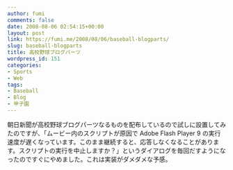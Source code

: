 ```yaml
---
author: fumi
comments: false
date: 2008-08-06 02:54:15+00:00
layout: post
link: https://fumi.me/2008/08/06/baseball-blogparts/
slug: baseball-blogparts
title: 高校野球ブログパーツ
wordpress_id: 151
categories:
- Sports
- Web
tags:
- Baseball
- Blog
- 甲子園
---
```


朝日新聞が高校野球ブログパーツなるものを配布しているので試しに設置してみたのですが、「ムービー内のスクリプトが原因で Adobe Flash Player 9 の実行速度が遅くなっています。このまま継続すると、応答しなくなることがあります。スクリプトの実行を中止しますか？」というダイアログを毎回だすようになったのですぐにやめました。これは実装がダメダメな予感。
